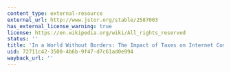 ```yaml
---
content_type: external-resource
external_url: http://www.jstor.org/stable/2587003
has_external_license_warning: true
license: https://en.wikipedia.org/wiki/All_rights_reserved
status: ''
title: 'In a World Without Borders: The Impact of Taxes on Internet Commerce'
uid: 72711c42-3500-4b6b-9f47-d7c61ad0e994
wayback_url: ''
---
```

